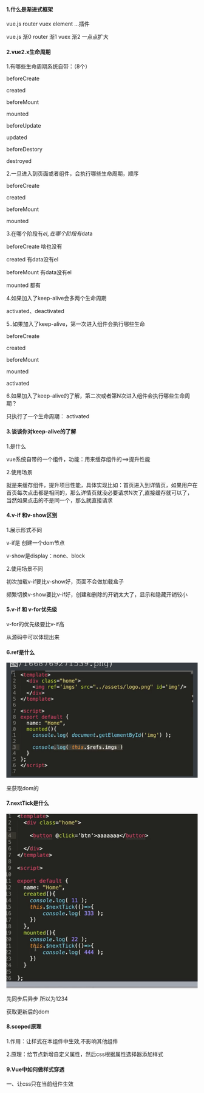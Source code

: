 #### 1.什么是渐进式框架

vue.js  router vuex element ...插件

vue.js 渐0 router 渐1 vuex 渐2   一点点扩大

#### 2.vue2.x生命周期

1.有哪些生命周期系统自带：（8个）

beforeCreate

created

beforeMount

mounted

beforeUpdate

updated

beforeDestory

destroyed

2.一旦进入到页面或者组件，会执行哪些生命周期，顺序

beforeCreate

created

beforeMount

mounted

3.在哪个阶段有$el,在哪个阶段有$data

beforeCreate 啥也没有

created 有data没有el

beforeMount 有data没有el

mounted 都有

4.如果加入了keep-alive会多两个生命周期

activated、deactivated

5..如果加入了keep-alive，第一次进入组件会执行哪些生命

beforeCreate

created

beforeMount

mounted

activated

6.如果加入了keep-alive的了解，第二次或者第N次进入组件会执行哪些生命周期？

只执行了一个生命周期： activated

#### 3.谈谈你对keep-alive的了解

1.是什么

vue系统自带的一个组件，功能：用来缓存组件的==>提升性能

2.使用场景

就是来缓存组件，提升项目性能，具体实现比如：首页进入到详情页，如果用户在首页每次点击都是相同的，那么详情页就没必要请求N次了,直接缓存就可以了，当然如果点击的不是同一个，那么就直接请求

#### 4.v-if 和v-show区别

1.展示形式不同

v-if是 创建一个dom节点

v-show是display：none、block

2.使用场景不同

初次加载v-if要比v-show好，页面不会做加载盒子

频繁切换v-show要比v-if好，创建和删除的开销太大了，显示和隐藏开销较小

#### 5.v-if 和 v-for优先级

v-for的优先级要比v-if高

从源码中可以体现出来

#### 6.ref是什么

![66876976234](面试题截图/1668769762344.png)

来获取dom的

#### 7.nextTick是什么

![66876979092](面试题截图/1668769790926.png)

先同步后异步 所以为1234

获取更新后的dom

#### 8.scoped原理

1.作用：让样式在本组件中生效,不影响其他组件

2.原理：给节点新增自定义属性，然后css根据属性选择器添加样式

#### 9.Vue中如何做样式穿透

一、让css只在当前组件生效

<style scoped>

二、scss、stylus

scss：

​	1.下载

​		npm install sass-loader node-sass --save

​	2.

​		<style lang='scss'  scoped>

​	3.scss 样式穿透

​		父元素 /deep/ 子元素

![66877445966](面试题截图/1668774459661.png)

![66877459448](面试题截图/1668774594487.png)

#### 10.vue组件之间如何传值通信

##### 1.父组件传值子组件

![66877595569](面试题截图/1668775955692.png)

父组件：

<Header :msg='msg'></Header>

![66877625172](面试题截图/1668776251726.png)

子组件：

​	props：[' msg']

​	props：{

​		msg：数据类型

}

##### 2.子组件传值父组件

子组件：

​		this.$emit("自定义事件名称",要传的数据)

![66877650417](面试题截图/1668776504178.png)

![66877652788](面试题截图/1668776527887.png)

父组件：

<Header @childInput='getVal'></Header>

methods：{

​    getVal（msg）{

​		//msg就是子组件传递的数据

}



}

##### 3.兄弟组件之间的传值

   通过一个中转（bus）

![66877701817](面试题截图/1668777018173.png)

A兄弟传值：

​	import bus from '@/common/bus'

​	bus.$emit('toFooter',this.msg)

![66877762188](面试题截图/1668777621889.png)

B兄弟接收

import bus from ‘ @/common/bus’

bus.$on（'toFooter',（data）=>{

   //data是this.msg的数据

​		this.str = data

}

#### 11.computed、methods、watch有什么区别

（1）computed vs methods区别

​	computed是有缓存的，methods没有缓存

（2）computed vs watch区别

​         watch是监听数据或者路由发生了改变才可以响应（执行）

​	computed计算某一个属性的改变，如果某一个值改变了计算属性会监听到进行返回

​       watch是当前监听到的数据改变了，才会执行内部代码

#### 12.props和data优先级谁高

![66877881286](面试题截图/1668778812867.png)

props ===> methods ===> data ===> computed ===> watch

13.Vuex有哪些属性

state、getters、mutations、actions、modules

state：类似于组件中data，存放数据

getters：类似于组件中computed

mutations：类似于组件中methods

actions：提交mutations的

modules：把以上4个属性再细分，让仓库更好管理



